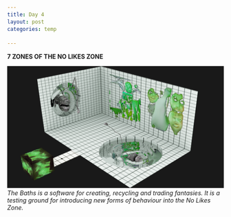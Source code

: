 ```yaml
---
title: Day 4
layout: post
categories: temp

---
```


**7 ZONES OF THE NO LIKES ZONE**

![](/assets/7days/4.png)
_The Baths is a software for creating, recycling and trading fantasies. It is a testing ground for introducing new forms of behaviour into the No Likes Zone._

